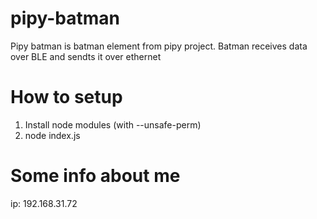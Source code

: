 # pipy-batman
Pipy batman is batman element from pipy project. Batman receives data over BLE and sendts it over ethernet

# How to setup
1) Install node modules (with --unsafe-perm)
2) node index.js


# Some info about me
ip: 192.168.31.72